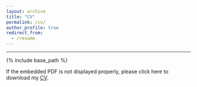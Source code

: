 ```yaml
---
layout: archive
title: "CV"
permalink: /cv/
author_profile: true
redirect_from:
  - /resume
---
```


****

{% include base_path %}

If the embedded PDF is not displayed properly, please click here to download my [CV](https://jingyanguo.com/files/Jingyan_Guo_CV_October_16_2023.pdf).

<center>
  <object data=
"https://jingyanguo.com/files/Jingyan_Guo_CV_October_16_2023.pdf#navpanes=0" width="700" height="600">
  </object>
</center>